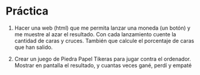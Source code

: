 # Práctica

1. Hacer una web (html) que me permita lanzar una moneda (un botón) y me muestre al azar el resultado.
Con cada lanzamiento cuente la cantidad de caras y cruces.
También que calcule el porcentaje de caras que han salido.


2. Crear un juego de Piedra Papel Tikeras para jugar contra el ordenador. Mostrar en pantalla el resultado, y cuantas veces gané, perdí y empaté

